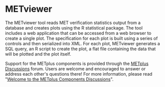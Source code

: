 # METviewer
The METviewer tool reads MET verification statistics output from a database and creates plots using the R statistical package. The tool includes a web application that can be accessed from a web browser to create a single plot. The specification for each plot is built using a series of controls and then serialized into XML. For each plot, METviewer generates a SQL query, an R script to create the plot, a flat file containing the data that will be plotted and the plot itself.

Support for the METplus components is provided through the
[METplus Discussions](https://github.com/dtcenter/METplus/discussions) forum.
Users are welcome and encouraged to answer or address each other's questions there!  For more
information, please read
"[Welcome to the METplus Components Discussions](https://github.com/dtcenter/METplus/discussions/939)".
